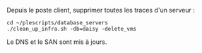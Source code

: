 Depuis le poste client, supprimer toutes les traces d'un serveur :
```
cd ~/plescripts/database_servers
./clean_up_infra.sh -db=daisy -delete_vms
```
Le DNS et le SAN sont mis à jours.
